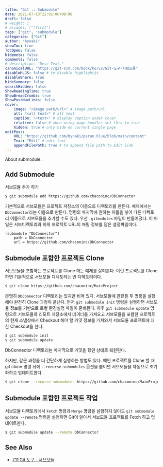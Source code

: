 ```yaml
---
title: "Git :: Submodule"
date: 2021-07-13T22:02:06+09:00
draft: false
# weight: 1
# aliases: ["/first"]
tags: ["git", "submodule"]
categories: ["Git"]
author: "bynaki"
showToc: true
TocOpen: false
hidemeta: false
comments: false
# description: "Desc Text."
canonicalURL: "https://git-scm.com/book/ko/v2/Git-도구-서브모듈"
disableHLJS: false # to disable highlightjs
disableShare: true
hideSummary: false
searchHidden: false
ShowReadingTime: true
ShowBreadCrumbs: true
ShowPostNavLinks: false
cover:
    image: "<image path/url>" # image path/url
    alt: "<alt text>" # alt text
    caption: "<text>" # display caption under cover
    relative: false # when using page bundles set this to true
    hidden: true # only hide on current single page
editPost:
    URL: "https://github.com/bynaki/paran.blue/blob/main/content"
    Text: "Edit" # edit text
    appendFilePath: true # to append file path to Edit link
---
```


About submodule.

## Add Submodule

서브모듈 추가 하기

```bash
$ git submodule add https://github.com/chaconinc/DbConnector
```

기본적으로 서브모듈은 프로젝트 저장소의 이름으로 디렉토리를 만든다. 예제에서는 `DbConnector`라는 이름으로 만든다. 명령의 마지막에 원하는 이름을 넣어 다른 디렉토리 이름으로 서브모듈을 추가할 수도 있다.
우선 `.gitmodules` 파일이 만들어졌다. 이 파일은 서브디렉토리와 하위 프로젝트 URL의 매핑 정보를 담은 설정파일이다.

```
[submodule "DbConnector"]
    path = DbConnector
    url = https://github.com/chaconinc/DbConnector
```

## Submodule 포함한 프로젝트 Clone

서브모듈을 포함하는 프로젝트를 Clone 하는 예제를 살펴본다. 이런 프로젝트를 Clone 하면 기본적으로 서브모듈 디렉토리는 빈 디렉토리이다.

```bash
$ git clone https://github.com/chaconinc/MainProject
```

분명히 `DbConnector` 디렉토리는 있지만 비어 있다. 서브모듈에 관련된 두 명령을 실행해야 완전히 Clone 과정이 끝난다. 먼저 `git submodule init` 명령을 실행하면 서브모듈 정보를 기반으로 로컬 환경설정 파일이 준비된다. 이후 `git submodule update` 명령으로 서브모듈의 리모트 저장소에서 데이터를 가져오고 서브모듈을 포함한 프로젝트의 현재 스냅샷에서 Checkout 해야 할 커밋 정보를 가져와서 서브모듈 프로젝트에 대한 Checkout을 한다.

```bash
$ git submodule init
$ git submodule update
```

DbConnector 디렉토리는 마지막으로 커밋을 했던 상태로 복원된다.

하지만, 같은 과정을 더 간단하게 실행하는 방법도 있다. 메인 프로젝트를 Clone 할 때 git clone 명령 뒤에 `--recurse-submodules` 옵션을 붙이면 서브모듈을 자동으로 초기화하고 업데이트한다.

```bash
$ git clone --recurse-submodules https://github.com/chaconinc/MainProject
```

## Submodule 포함한 프로젝트 작업

서브모듈 디렉토리에서 `Fetch` 명령과 `Merge` 명령을 실행하지 않아도 `git submodule update --remote` 명령을 실행하면 Git이 알아서 서브모듈 프로젝트를 Fetch 하고 업데이트한다.

```bash
$ git submodule update --remote DbConnector
```

## See Also

- [7.11 Git 도구 - 서브모듈](https://git-scm.com/book/ko/v2/Git-도구-서브모듈)